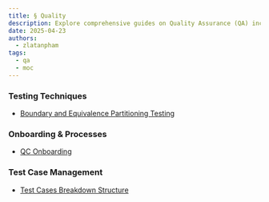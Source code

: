 ```yaml
---
title: § Quality
description: Explore comprehensive guides on Quality Assurance (QA) including testing techniques, onboarding processes, and test case management to improve software quality and team efficiency.
date: 2025-04-23
authors:
  - zlatanpham
tags:
  - qa
  - moc
---
```


### Testing Techniques

- [Boundary and Equivalence Partitioning Testing](boundary-and-equivalence-partitioning-testing.md)

### Onboarding & Processes

- [QC Onboarding](qc-onboarding.md)

### Test Case Management

- [Test Cases Breakdown Structure](test-cases-breakdown-structure.md)

